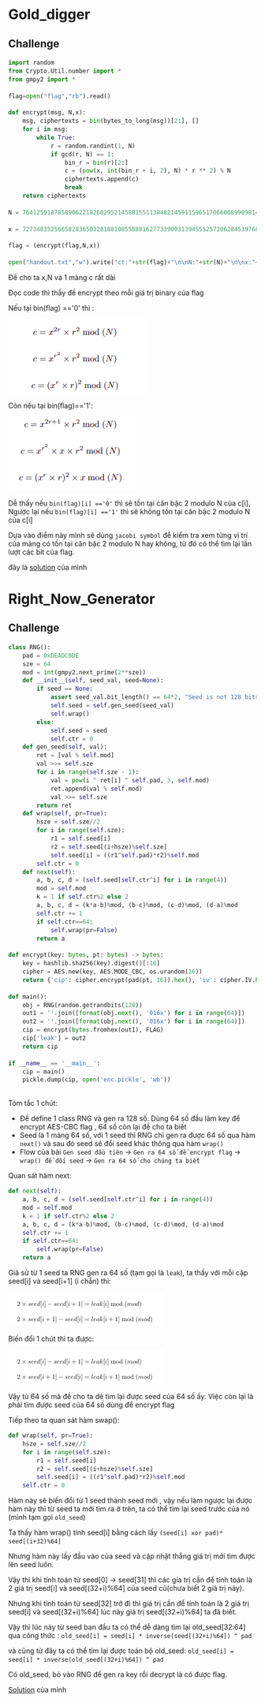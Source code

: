 # Gold_digger
## Challenge
```py
import random
from Crypto.Util.number import *
from gmpy2 import *

flag=open("flag","rb").read()

def encrypt(msg, N,x):
    msg, ciphertexts = bin(bytes_to_long(msg))[2:], []
    for i in msg:
        while True:
            r = random.randint(1, N)
            if gcd(r, N) == 1:
                bin_r = bin(r)[2:]
                c = (pow(x, int(bin_r + i, 2), N) * r ** 2) % N
                ciphertexts.append(c)
                break
    return ciphertexts

N = 76412591878589062218268295214588155113848214591159651706606899098148826991765244918845852654692521227796262805383954625826786269714537214851151966113019

x = 72734035256658283650328188108558881627733900313945552572062845397682235996608686482192322284661734065398540319882182671287066089407681557887237904496283

flag = (encrypt(flag,N,x))

open("handout.txt","w").write("ct:"+str(flag)+"\n\nN:"+str(N)+"\n\nx:"+str(x))
```
Đề cho ta x,N và 1 mảng c rất dài 

Đọc code thì thấy đề encrypt theo mỗi giá trị binary của flag 

Nếu tại bin(flag) =='0' thì : 

![](https://github.com/lttn1204/CTF/blob/main/2021/inCTF/image/ct1.png)

Còn nếu tại bin(flag)=='1':

![](https://github.com/lttn1204/CTF/blob/main/2021/inCTF/image/ct2.png)

Dễ thấy nếu ```bin(flag)[i] =='0'``` thì sẽ tồn tại căn bậc 2 modulo N của c[i], Ngược lại nếu ```bin(flag)[i] =='1'``` thì sẽ không tồn tại căn bậc 2 modulo N của c[i]

Dựa vào điểm này mình sẽ dùng ```jacobi symbol``` để kiểm tra xem từng vị trí của mảng có tồn tại căn bậc  2 modulo N hay không, từ đó có thể tìm lại lần lượt các bit của flag.

đây là [solution](https://github.com/lttn1204/CTF/blob/main/2021/inCTF/resource/solve_gold_digger.py) của mình 

# Right_Now_Generator

## Challenge
```py
class RNG():
	pad = 0xDEADC0DE
	sze = 64
	mod = int(gmpy2.next_prime(2**sze))
	def __init__(self, seed_val, seed=None):
		if seed == None:
			assert seed_val.bit_length() == 64*2, "Seed is not 128 bits!"
			self.seed = self.gen_seed(seed_val)
			self.wrap()
		else:
			self.seed = seed
			self.ctr = 0
	def gen_seed(self, val):
		ret = [val % self.mod]
		val >>= self.sze
		for i in range(self.sze - 1):
			val = pow(i ^ ret[i] ^ self.pad, 3, self.mod)
			ret.append(val % self.mod)
			val >>= self.sze
		return ret
	def wrap(self, pr=True):
		hsze = self.sze//2
		for i in range(self.sze):
			r1 = self.seed[i]
			r2 = self.seed[(i+hsze)%self.sze]
			self.seed[i] = ((r1^self.pad)*r2)%self.mod
		self.ctr = 0
	def next(self):
		a, b, c, d = (self.seed[self.ctr^i] for i in range(4))
		mod = self.mod
		k = 1 if self.ctr%2 else 2
		a, b, c, d = (k*a-b)%mod, (b-c)%mod, (c-d)%mod, (d-a)%mod
		self.ctr += 1
		if self.ctr==64:
			self.wrap(pr=False)
		return a

def encrypt(key: bytes, pt: bytes) -> bytes:
	key = hashlib.sha256(key).digest()[:16]
	cipher = AES.new(key, AES.MODE_CBC, os.urandom(16))
	return {'cip': cipher.encrypt(pad(pt, 16)).hex(), 'iv': cipher.IV.hex()}

def main():
	obj = RNG(random.getrandbits(128))
	out1 = ''.join([format(obj.next(), '016x') for i in range(64)])
	out2 = ''.join([format(obj.next(), '016x') for i in range(64)])
	cip = encrypt(bytes.fromhex(out1), FLAG)
	cip['leak'] = out2
	return cip

if __name__ == '__main__':
	cip = main()
	pickle.dump(cip, open('enc.pickle', 'wb'))
	
 ```
 Tóm tắc 1 chút:
 - Đề define 1 class RNG và gen ra 128 số. Dùng 64 số đầu làm key để encrypt AES-CBC flag , 64 số còn lại đề cho ta biết
 - Seed là 1 mảng 64 số, với 1 seed thì RNG chỉ gen ra được 64 số qua hàm ```next()``` và sau đó seed sẽ đổi seed khác thông qua hàm ```wrap()```
 - Flow của bài ```Gen seed đầu tiên``` -> ```Gen ra 64 số để encrypt flag``` -> ```wrap() để đối seed``` -> ```Gen ra 64 số cho chúng ta biết```

Quan sát hàm next:
```py
def next(self):
	a, b, c, d = (self.seed[self.ctr^i] for i in range(4))
	mod = self.mod
	k = 1 if self.ctr%2 else 2
	a, b, c, d = (k*a-b)%mod, (b-c)%mod, (c-d)%mod, (d-a)%mod
	self.ctr += 1
	if self.ctr==64:
		self.wrap(pr=False)
	return a
 ```
 
 Giã sử từ 1 seed ta RNG gen ra 64 số (tạm gọi là ```leak```),  ta thấy với mỗi cặp seed[i] và seed[i+1] (i chẵn) thì:
 
 ![](https://github.com/lttn1204/CTF/blob/main/2021/inCTF/image/ct3.png)
    
Biến đổi 1 chút thì ta được:

![](https://github.com/lttn1204/CTF/blob/main/2021/inCTF/image/ct3.png)

Vậy tù 64 số mà đề cho ta dẽ tìm lại được seed của 64 số ấy. Việc còn lại là phải tìm được seed của 64 số dùng để encrypt flag

Tiếp theo ta quan sát hàm swap():
```py
def wrap(self, pr=True):
	hsze = self.sze//2
	for i in range(self.sze):
		r1 = self.seed[i]
		r2 = self.seed[(i+hsze)%self.sze]
		self.seed[i] = ((r1^self.pad)*r2)%self.mod
	self.ctr = 0
```
Hàm này sẽ biến đổi từ 1 seed thành seed mới , vậy nếu làm ngược lại được hàm này thì từ seed ta mới tìm ra ở trên, ta có thể tìm lại seed trước của nó (mình tạm gọi ```old_seed```)

Ta thấy hàm wrap() tính seed[i]  bằng cách lấy ```(seed[i] xor pad)* seed[(i+32)%64]```

Nhưng hàm này lấy đầu vào của seed và cập nhật thẳng giá trị mới tìm được lên seed luôn.

Vậy thì khi tính toán từ seed[0] -> seed[31] thì các gía trị cần để tính toán là 2 giá trị seed[i] và seed[(32+i)%64] của seed cũ(chưa biết 2 giá trị này).

Nhưng khi tính toán từ seed[32] trở đi thì giá trị cần để tính toán là 2 giá trị seed[i] và seed[(32+i)%64] lúc này giá trị  seed[(32+i)%64] ta đã biết.

Vậy thì lúc này từ seed ban đầu ta có thể dễ dàng tìm lại old_seed[32:64] qua công thức : ```old_seed[i] = seed[i] * inverse(seed[(32+i)%64]) ^ pad```

và cũng từ đây ta có thể tìm lại được toán bộ old_seed: ```old_seed[i] = seed[i] * inverse(old_seed[(32+i)%64]) ^ pad```

Có old_seed, bỏ vào RNG để gen ra key rồi decrypt là có được flag.

[Solution](https://github.com/lttn1204/CTF/blob/main/2021/inCTF/resource/solve_right_now_generator.py) của mình 



